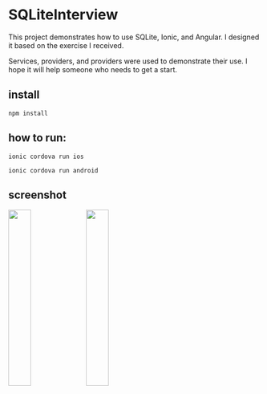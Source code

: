 # SQLiteInterview

This project demonstrates how to use SQLite, Ionic, and Angular. I designed it based on the exercise I received.

Services, providers, and providers were used to demonstrate their use. I hope it will help someone who needs to get a start.

## install


```
npm install
```


## how to run:

```
ionic cordova run ios
```
```
ionic cordova run android
```

## screenshot
<p float="left">
<img src="https://firebasestorage.googleapis.com/v0/b/dm7sistemas-web.appspot.com/o/github%20scrrenshots%2FScreenshot_1625466160.png?alt=media&token=1ebcd52c-209f-4f6a-b878-5191dfc489f6" width="30%" height="30%">
<img src="https://firebasestorage.googleapis.com/v0/b/dm7sistemas-web.appspot.com/o/github%20scrrenshots%2FScreenshot_1625466154.png?alt=media&token=8c269336-e7f2-4608-bc6d-5b41aecd4bde" width="30%" height="30%">
</p>
